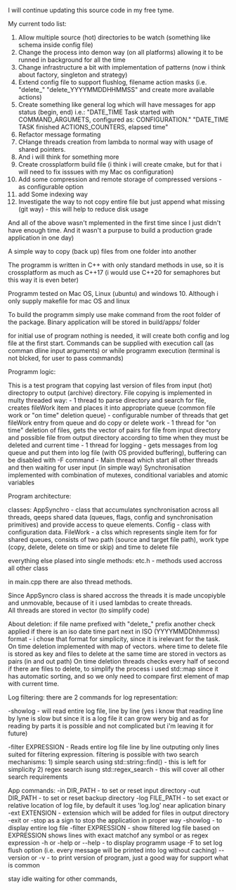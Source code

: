 I will continue updating this source code in my free tyme. 

My current todo list:
1) Allow multiple source (hot) directories to be watch (something like schema inside config file)
2) Change the process into demon way (on all platforms) allowing it to be runned in background for all the time
3) Change infrastructure a bit with implementation of patterns (now i think about factory, singleton and strategy) 
4) Extend config file to support flushlog, filename action masks (i.e. "delete_" "delete_YYYYMMDDHHMMSS" and create more available actions)
5) Create something like general log which will have messages for app status (begin, end) i.e.:
        "DATE_TIME Task started with COMMAND_ARGUMETS, configured as: CONFIGURATION."
        "DATE_TIME TASK finished ACTIONS_COUNTERS, elapsed time"
6) Refactor message formating
7) CHange threads creation from lambda to normal way with usage of shared pointers. 
8) And i will think for something more
9) Create crossplatform build file (i think i will create cmake, but for that i will need to fix isssues with my Mac os configuration)
10) Add some compression and remote storage of compressed versions - as configurable option
11) add Some indexing way
12) Investigate the way to not copy entire file but just append what missing (git way) - this will help to reduce disk usage

And all of the above wasn't mplemented in the first time since I just didn't have enough time. And it wasn't a purpuse to build a production grade application in one day) 

A simple way to copy (back up) files from one folder into another

The programm is written in C++ with only standard methods in use, so it is crossplatform as much as C++17 (i would use C++20 for semaphores but this way it is even beter)

Programm tested on Mac OS, Linux (ubuntu) and windows 10. Although i only supply makefile for mac OS and linux

To build the programm simply use make command from the root folder of the package. Binary application will be stored in build/apps/ folder

for initial use of program nothing is needed, it will create both config and log file at the first start. Commands can be supplied with execution call (as comman dline input arguments) or while programm execution (terminal is not blcked, for user to pass commands)

Programm logic: 

This is a test program that copying last version of files from input (hot) directopry to output (archive) directory. 
File copying is implemented in multy threaded way:
    - 1 thread to parse directory and search for file, creates fileWork item and places it into appropriate queue (common file work or "on time" deletion queue)
    - configurable number of threads that get fileWork entry from queue and do copy or delete work
    - 1 thread for "on time" deletion of files, gets the vector of pairs for file from input directory and possible file from output directory according to time when they must be deleted and current time
    - 1 thread for logging - gets messages from log queue and put them into log file (with OS provided buffering), buffering can be disabled with -F command
    - Main thread which start all other threads and then waiting for user input (in simple way)
Synchronisation implemented with combination of mutexes, conditional variables and atomic variables

 Program architecture:

classes: 
    AppSynchro - class that accumulates synchronisation across all threads, qeeps shared data (queues, flags, config and synchronisation primitives) and provide access to queue elements.
    Config - class with configuration data.
    FileWork - a clss which represents single item for for shared queues, consists of two path (source and target file path), work type (copy, delete, delete on time or skip) and time to delete file

everything else plased into single methods:
etc.h - methods used accross all other class

in main.cpp there are also thread methods. 

Since AppSyncro class is shared accross the threads it is made uncopiyble and unmovable, because of it i used lambdas to create threads.  
All threads are stored in vector (to simplify code)

About deletion:
if file name prefixed with "delete_" prefix another check applied if there is an iso date time part next in ISO (YYYYMMDDhhmmss) format - i chose that format for simplicity, since it is irelevant for the task.
On time deletion implemented with map of vectors. where time to delete file is stored as key and files to delete at the same time are stored in vectors as pairs (in and out path)
On time deletion threads checks every half of second if there are files to delete, to simplify the process i used std::map since it has automatic sorting, and so we only need to compare first element of map with current time.

Log filtering: 
there are 2 commands for log representation:

-showlog - will read entire log file, line by line (yes i know that reading line by lyne is slow but since it is a log file it can grow wery big and as for reading by parts it is possible and not complicated but i'm leaving it for future)

-filter EXPRESSION - Reads entire log file line by line outputing only lines suited for filtering expression. filtering is possible with two search mechanisms:
    1) simple search using std::string::find() - this is left for simplicity
    2) regex search isung std::regex_search - this will cover all other search requirements

App commands: 
-in DIR_PATH -  to set or reset input directory
-out DIR_PATH - to set or reset backup directory
-log FILE_PATH - to set exact or relative location of log file, by default it uses 'log.log' near aplication binary
-ext EXTENSION -  extension which will be added for files in output directory
-exit or -stop as a sign to stop the application in proper way
-showlog - to display entire log file
-filter EXPRESSION  - show filtered log file based on EXPRESSION shows lines with exact matchof any symbol or as regex expression
-h or -help or --help - to display programm usage
-F to set log flush option (i.e. every message will be printed into log without caching)
--version or -v  - to print version of program, just a good way for support what is common
  
 stay idle waiting for other commands,
 
